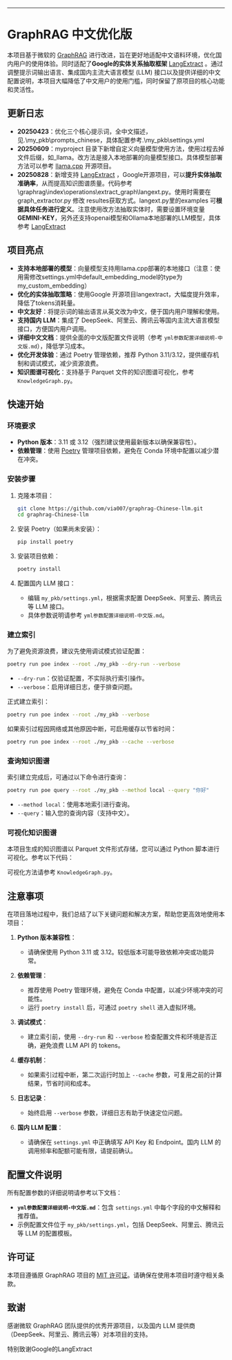 ---

# GraphRAG 中文优化版

本项目基于微软的 [GraphRAG](https://github.com/microsoft/graphrag) 进行改进，旨在更好地适配中文语料环境，优化国内用户的使用体验。同时适配了**Google的实体关系抽取框架** [LangExtract](https://github.com/google/langextract) 。通过调整提示词输出语言、集成国内主流大语言模型 (LLM) 接口以及提供详细的中文配置说明，本项目大幅降低了中文用户的使用门槛，同时保留了原项目的核心功能和灵活性。

## 更新日志
- **20250423**：优化三个核心提示词，全中文描述，见.\my_pkb\prompts_chinese，具体配置参考.\my_pkb\settings.yml
- **20250609**：myproject 目录下新增自定义向量模型使用方法，使用过程去掉文件后缀，如_llama。改方法是接入本地部署的向量模型接口。具体模型部署方法可以参考 [llama.cpp](https://github.com/ggml-org/llama.cpp) 开源项目。
- **20250828**：新增支持 [LangExtract](https://github.com/google/langextract) ，Google开源项目，可以**提升实体抽取准确率**，从而提高知识图谱质量。代码参考\graphrag\index\operations\extract_graph\langext.py。使用时需要在graph_extractor.py 修改 resultes获取方式。langext.py里的examples 可**根据具体任务进行定义**。注意使用改方法抽取实体时，需要设置环境变量**GEMINI-KEY**，另外还支持openai模型和Ollama本地部署的LLM模型，具体参考 [LangExtract](https://github.com/google/langextract) 


## 项目亮点

- **支持本地部署的模型**：向量模型支持用llama.cpp部署的本地接口（注意：使用需修改settings.yml中default_embedding_model的type为my_custom_embedding）
- **优化的实体抽取策略**：使用Google 开源项目langextract，大幅度提升效率，降低了tokens消耗量。
- **中文友好**：将提示词的输出语言从英文改为中文，便于国内用户理解和使用。
- **支持国内 LLM**：集成了 DeepSeek、阿里云、腾讯云等国内主流大语言模型接口，方便国内用户调用。
- **详细中文文档**：提供全面的中文版配置文件说明（参考 `yml参数配置详细说明-中文版.md`），降低学习成本。
- **优化开发体验**：通过 Poetry 管理依赖，推荐 Python 3.11/3.12，提供缓存机制和调试模式，减少资源浪费。
- **知识图谱可视化**：支持基于 Parquet 文件的知识图谱可视化，参考 `KnowledgeGraph.py`。

## 快速开始

### 环境要求

- **Python 版本**：3.11 或 3.12（强烈建议使用最新版本以确保兼容性）。
- **依赖管理**：使用 [Poetry](https://python-poetry.org/) 管理项目依赖，避免在 Conda 环境中配置以减少潜在冲突。

### 安装步骤

1. 克隆本项目：
   ```bash
   git clone https://github.com/via007/graphrag-Chinese-llm.git
   cd graphrag-Chinese-llm
   ```

2. 安装 Poetry（如果尚未安装）：
   ```bash
   pip install poetry
   ```

3. 安装项目依赖：
   ```bash
   poetry install
   ```

4. 配置国内 LLM 接口：
   - 编辑 `my_pkb/settings.yml`，根据需求配置 DeepSeek、阿里云、腾讯云等 LLM 接口。
   - 具体参数说明请参考 `yml参数配置详细说明-中文版.md`。

### 建立索引

为了避免资源浪费，建议先使用调试模式验证配置：

```bash
poetry run poe index --root ./my_pkb --dry-run --verbose
```

- `--dry-run`：仅验证配置，不实际执行索引操作。
- `--verbose`：启用详细日志，便于排查问题。

正式建立索引：

```bash
poetry run poe index --root ./my_pkb --verbose
```

如果索引过程因网络或其他原因中断，可启用缓存以节省时间：

```bash
poetry run poe index --root ./my_pkb --cache --verbose
```

### 查询知识图谱

索引建立完成后，可通过以下命令进行查询：

```bash
poetry run poe query --root ./my_pkb --method local --query "你好"
```

- `--method local`：使用本地索引进行查询。
- `--query`：输入您的查询内容（支持中文）。

### 可视化知识图谱

本项目生成的知识图谱以 Parquet 文件形式存储，您可以通过 Python 脚本进行可视化。参考以下代码：

可视化方法请参考 `KnowledgeGraph.py`。

## 注意事项

在项目落地过程中，我们总结了以下关键问题和解决方案，帮助您更高效地使用本项目：

1. **Python 版本兼容性**：
   - 请确保使用 Python 3.11 或 3.12。较低版本可能导致依赖冲突或功能异常。

2. **依赖管理**：
   - 推荐使用 Poetry 管理环境，避免在 Conda 中配置，以减少环境冲突的可能性。
   - 运行 `poetry install` 后，可通过 `poetry shell` 进入虚拟环境。

3. **调试模式**：
   - 建立索引前，使用 `--dry-run` 和 `--verbose` 检查配置文件和环境是否正确，避免浪费 LLM API 的 tokens。

4. **缓存机制**：
   - 如果索引过程中断，第二次运行时加上 `--cache` 参数，可复用之前的计算结果，节省时间和成本。

5. **日志记录**：
   - 始终启用 `--verbose` 参数，详细日志有助于快速定位问题。

6. **国内 LLM 配置**：
   - 请确保在 `settings.yml` 中正确填写 API Key 和 Endpoint。国内 LLM 的调用频率和配额可能有限，请提前确认。

## 配置文件说明

所有配置参数的详细说明请参考以下文档：
- **`yml参数配置详细说明-中文版.md`**：包含 `settings.yml` 中每个字段的中文解释和推荐值。
- 示例配置文件位于 `my_pkb/settings.yml`，包括 DeepSeek、阿里云、腾讯云等 LLM 的配置模板。

## 许可证

本项目遵循原 GraphRAG 项目的 [MIT 许可证](https://github.com/microsoft/graphrag/blob/main/LICENSE)。请确保在使用本项目时遵守相关条款。

## 致谢

感谢微软 GraphRAG 团队提供的优秀开源项目，以及国内 LLM 提供商（DeepSeek、阿里云、腾讯云等）对本项目的支持。



特别致谢Google的LangExtract

